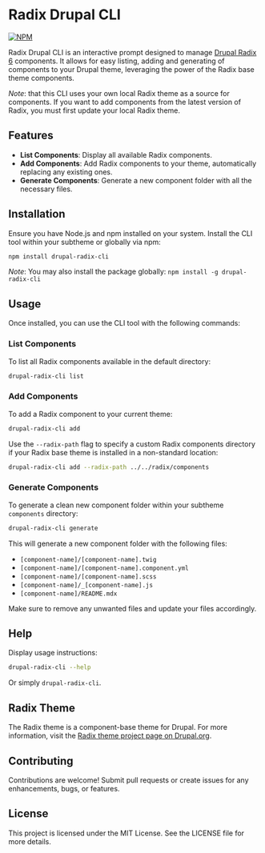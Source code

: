 # Radix Drupal CLI

[![NPM](https://img.shields.io/npm/v/drupal-radix-cli.svg)](https://www.npmjs.com/package/drupal-radix-cli)

Radix Drupal CLI is an interactive prompt designed to manage [Drupal Radix 6](https://www.drupal.org/project/radix) components. It allows for easy listing, adding and generating of components to your Drupal theme, leveraging the power of the Radix base theme components.

_Note_: that this CLI uses your own local Radix theme as a source for components. If you want to add components from the latest version of Radix, you must first update your local Radix theme.

## Features

- **List Components**: Display all available Radix components.
- **Add Components**: Add Radix components to your theme, automatically replacing any existing ones.
- **Generate Components**: Generate a new component folder with all the necessary files.

## Installation

Ensure you have Node.js and npm installed on your system. Install the CLI tool within your subtheme or globally via npm:

```bash
npm install drupal-radix-cli
```

_Note_: You may also install the package globally: `npm install -g drupal-radix-cli`

## Usage

Once installed, you can use the CLI tool with the following commands:

### List Components

To list all Radix components available in the default directory:

```bash
drupal-radix-cli list
```

### Add Components

To add a Radix component to your current theme:

```bash
drupal-radix-cli add
```

Use the `--radix-path` flag to specify a custom Radix components directory if your Radix base theme is installed in a non-standard location:

```bash
drupal-radix-cli add --radix-path ../../radix/components
```

### Generate Components

To generate a clean new component folder within your subtheme `components` directory:

```bash
drupal-radix-cli generate
```

This will generate a new component folder with the following files:

- `[component-name]/[component-name].twig`
- `[component-name]/[component-name].component.yml`
- `[component-name]/[component-name].scss`
- `[component-name]/_[component-name].js`
- `[component-name]/README.mdx`

Make sure to remove any unwanted files and update your files accordingly.

## Help

Display usage instructions:

```bash
drupal-radix-cli --help
```

Or simply `drupal-radix-cli`.

## Radix Theme

The Radix theme is a component-base theme for Drupal. For more information, visit the [Radix theme project page on Drupal.org](https://www.drupal.org/project/radix).

## Contributing

Contributions are welcome! Submit pull requests or create issues for any enhancements, bugs, or features.

## License

This project is licensed under the MIT License. See the LICENSE file for more details.
